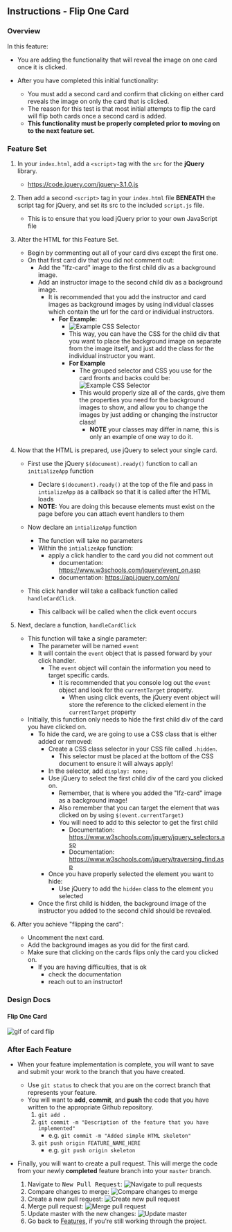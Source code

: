 Instructions - Flip One Card
--

### Overview

In this feature:
  - You are adding the functionality that will reveal the image on one card once it is clicked.

  - After you have completed this initial functionality:
    - You must add a second card and confirm that clicking on either card reveals the image on only the card that is clicked.
    - The reason for this test is that most initial attempts to flip the card will flip both cards once a second card is added.
    - **This functionality must be properly completed prior to moving on to the next feature set.**

### Feature Set

1. In your `index.html`, add a `<script>` tag with the `src` for the **jQuery** library.
   - https://code.jquery.com/jquery-3.1.0.js
2. Then add a second `<script>` tag in your `index.html` file **BENEATH** the script tag for jQuery, and set its src to the included `script.js` file.
    - This is to ensure that you load jQuery prior to your own JavaScript file
3. Alter the HTML for this Feature Set.
    - Begin by commenting out all of your card divs except the first one.
    - On that first card div that you did not comment out:
      - Add the "lfz-card" image to the first child div as a background image.
      - Add an instructor image to the second child div as a background image.
        - It is recommended that you add the instructor and card images as background images by using individual classes which contain the url for the card or individual instructors.
          - **For Example:**
            - ![Example CSS Selector](../feature-gifs/dan-css-selector.png)
            - This way, you can have the CSS for the child div that you want to place the background image on separate from the image itself, and just add the class for the individual instructor you want.
            - **For Example**
              - The grouped selector and CSS you use for the card fronts and backs could be: ![Example CSS Selector](../feature-gifs/example-card-selector.png)
              - This would properly size all of the cards, give them the properties you need for the background images to show, and allow you to change the images by just adding or changing the instructor class!
                - **NOTE** your classes may differ in name, this is only an example of one way to do it.
4. Now that the HTML is prepared, use jQuery to select your single card.
    - First use the jQuery `$(document).ready()` function to call an `initializeApp` function
      - Declare `$(document).ready()` at the top of the file and pass in `intializeApp` as a callback so that it is called after the HTML loads
      - **NOTE:** You are doing this because elements must exist on the page before you can attach event handlers to them
    - Now declare an `intializeApp` function
      - The function will take no parameters
      - Within the `intializeApp` function:
          - apply a click handler to the card you did not comment out
            - documentation: https://www.w3schools.com/jquery/event_on.asp
            - documentation:
            https://api.jquery.com/on/

    - This click handler will take a callback function called `handleCardClick`.
      - This callback will be called when the click event occurs
5. Next, declare a function, `handleCardClick`
    - This function will take a single parameter:
      - The parameter will be named `event`
      - It will contain the `event` object that is passed forward by your click handler.
        - The `event` object will contain the information you need to target specific cards.
          - It is recommended that you console log out the `event` object and look for the `currentTarget` property.
            - When using click events, the jQuery event object will store the reference to the clicked element in the `currentTarget` property
    - Initially, this function only needs to hide the first child div of the card you have clicked on.
      - To hide the card, we are going to use a CSS class that is either added or removed:
        - Create a CSS class selector in your CSS file called `.hidden`.
          - This selector must be placed at the bottom of the CSS document to ensure it will always apply!
        - In the selector, add `display: none;`
        - Use jQuery to select the first child div of the card you clicked on.
          - Remember, that is where you added the "lfz-card" image as a background image!
          - Also remember that you can target the element that was clicked on by using `$(event.currentTarget)`
          - You will need to add to this selector to get the first child
            - Documentation: https://www.w3schools.com/jquery/jquery_selectors.asp
            - Documentation: https://www.w3schools.com/jquery/traversing_find.asp
        - Once you have properly selected the element you want to hide:
            - Use jQuery to add the `hidden` class to the element you selected
      - Once the first child is hidden, the background image of the instructor you added to the second child should be revealed.

6. After you achieve "flipping the card":
    - Uncomment the next card.
    - Add the background images as you did for the first card.
    - Make sure that clicking on the cards flips only the card you clicked on.
      - If you are having difficulties, that is ok
        - check the documentation
        - reach out to an instructor!

### Design Docs

#### Flip One Card
![gif of card flip](../feature-gifs/flip-one-card.gif)

### After Each Feature

- When your feature implementation is complete, you will want to save and submit your work to the branch that you have created.
  - Use `git status` to check that you are on the correct branch that represents your feature.
  - You will want to **add**, **commit**, and **push** the code that you have written to the appropriate Github repository.
    1. `git add .`
    2. `git commit -m "Description of the feature that you have implemented"`
       - e.g. `git commit -m "Added simple HTML skeleton"`
    3. `git push origin FEATURE_NAME_HERE`
       - e.g. `git push origin skeleton`

- Finally, you will want to create a pull request. This will merge the code from your newly **completed** feature branch into your `master` branch.

  1. Navigate to <kbd>New Pull Request</kbd>:
  ![Navigate to pull requests](../post-feature/navigate-to-pull-request.gif)
  2. Compare changes to merge:
  ![Compare changes to merge](../post-feature/compare-changes.gif)
  3. Create a new pull request:
  ![Create new pull request](../post-feature/create-pull-request.gif)
  4. Merge pull request:
  ![Merge pull request](../post-feature/merge-pull-request.gif)
  5. Update master with the new changes:
  ![Update master](../post-feature/pull-new-changes.gif)
  6. Go back to [Features](../../README.md#features), if you're still working through the project.
